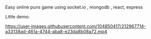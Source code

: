 Easy online puns game using socket.io , mongodb , react, express

Little demo:

https://user-images.githubusercontent.com/104850417/212967714-a33138ad-461a-4744-aba8-e23da8b08a72.mp4

